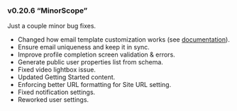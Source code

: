 ### v0.20.6 “MinorScope”

Just a couple minor bug fixes.

* Changed how email template customization works (see [documentation](http://docs.telescopeapp.org/v0.20/docs/custom-templates#email-templates)).
* Ensure email uniqueness and keep it in sync.
* Improve profile completion screen validation & errors.
* Generate public user properties list from schema.
* Fixed video lightbox issue.
* Updated Getting Started content.
* Enforcing better URL formatting for Site URL setting.
* Fixed notification settings.
* Reworked user settings.